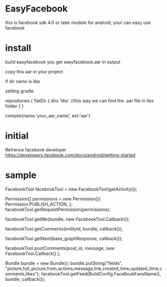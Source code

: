 # EasyFacebook
this is facebook sdk 4.0 or later module for android, your can easy use facebook 

# install

build easyfacebook you get easyfacebook.aar in output

copy this aar in your project 

if dir name is libs 

setting gradle

repositories {
    flatDir {
        dirs 'libs' //this way we can find the .aar file in libs folder
    }
}

compile(name:'your_aar_name', ext:'aar')

# initial 

Refrence facebook developer https://developers.facebook.com/docs/android/getting-started


# sample

FacebookTool facebookTool = new FacebookTool(getActivity());

Permission[] permissions = new Permission[]{
                Permission.PUBLISH_ACTION,
        };
facebookTool.getRequestPermission(permissions);

facebookTool.getMe(bundle, new FacebookTool.Callback());

facebookTool.getComments(entityId, bundle, callback());

facebookTool.getNext(base_graphResponse, callback());

facebookTool.postComments(post_id, message, new FacebookTool.Callback() );

Bundle bundle = new Bundle();
bundle.putString("fields", "picture,full_picture,from,actions,message,link,created_time,updated_time,comments,likes");
facebookTool.getFeed(BuildConfig.FaceBookFansName(), bundle, callback());
